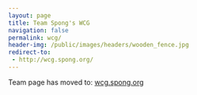 ```yaml
---
layout: page
title: Team Spong's WCG
navigation: false
permalink: wcg/
header-img: /public/images/headers/wooden_fence.jpg
redirect-to:
 - http://wcg.spong.org/
---
```


Team page has moved to: [wcg.spong.org](http://wcg.spong.org)
